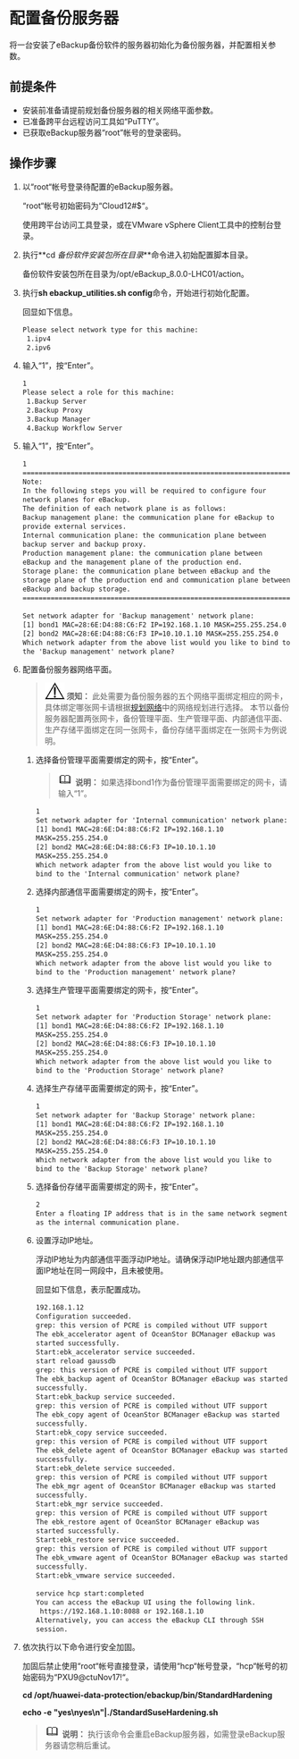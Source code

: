 # 配置备份服务器<a name="cbr_03_0062"></a>

将一台安装了eBackup备份软件的服务器初始化为备份服务器，并配置相关参数。

## 前提条件<a name="zh-cn_topic_0000001213204032_section49729268"></a>

-   安装前准备请提前规划备份服务器的相关网络平面参数。
-   已准备跨平台远程访问工具如“PuTTY”。
-   已获取eBackup服务器“root”帐号的登录密码。

## 操作步骤<a name="zh-cn_topic_0000001213204032_section155091809439"></a>

1.  以“root“帐号登录待配置的eBackup服务器。

    “root“帐号初始密码为“Cloud12\#$“。

    使用跨平台访问工具登录，或在VMware vSphere Client工具中的控制台登录。

2.  执行**cd  _备份软件安装包所在目录_**命令进入初始配置脚本目录。

    备份软件安装包所在目录为/opt/eBackup\_8.0.0-LHC01/action。

3.  执行**sh ebackup\_utilities.sh config**命令，开始进行初始化配置。

    回显如下信息。

    ```
    Please select network type for this machine:
     1.ipv4
     2.ipv6
    ```

4.  输入“1”，按“Enter”。

    ```
    1
    Please select a role for this machine:
     1.Backup Server 
     2.Backup Proxy 
     3.Backup Manager 
     4.Backup Workflow Server 
    ```

5.  输入“1”，按“Enter”。

    ```
    1
    ===================================================================================================
    Note:
    In the following steps you will be required to configure four network planes for eBackup.
    The definition of each network plane is as follows:
    Backup management plane: the communication plane for eBackup to provide external services.
    Internal communication plane: the communication plane between backup server and backup proxy.
    Production management plane: the communication plane between eBackup and the management plane of the production end.
    Storage plane: the communication plane between eBackup and the storage plane of the production end and communication plane between eBackup and backup storage.
    ====================================================================================================
    
    Set network adapter for 'Backup management' network plane:
    [1] bond1 MAC=28:6E:D4:88:C6:F2 IP=192.168.1.10 MASK=255.255.254.0 
    [2] bond2 MAC=28:6E:D4:88:C6:F3 IP=10.10.1.10 MASK=255.255.254.0 
    Which network adapter from the above list would you like to bind to the 'Backup management' network plane?
    ```


1.  配置备份服务器网络平面。

    >![](public_sys-resources/icon-notice.gif) **须知：** 
    >此处需要为备份服务器的五个网络平面绑定相应的网卡，具体绑定哪张网卡请根据[规划网络](规划网络.md#cbr_03_0105)中的网络规划进行选择。
    >本节以备份服务器配置两张网卡，备份管理平面、生产管理平面、内部通信平面、生产存储平面绑定在同一张网卡，备份存储平面绑定在一张网卡为例说明。

    1.  选择备份管理平面需要绑定的网卡，按“Enter”。

        >![](public_sys-resources/icon-note.gif) **说明：** 
        >如果选择bond1作为备份管理平面需要绑定的网卡，请输入“1”。

        ```
        1
        Set network adapter for 'Internal communication' network plane:
        [1] bond1 MAC=28:6E:D4:88:C6:F2 IP=192.168.1.10 MASK=255.255.254.0 
        [2] bond2 MAC=28:6E:D4:88:C6:F3 IP=10.10.1.10 MASK=255.255.254.0 
        Which network adapter from the above list would you like to bind to the 'Internal communication' network plane?
        ```

    2.  选择内部通信平面需要绑定的网卡，按“Enter”。

        ```
        1
        Set network adapter for 'Production management' network plane:
        [1] bond1 MAC=28:6E:D4:88:C6:F2 IP=192.168.1.10 MASK=255.255.254.0 
        [2] bond2 MAC=28:6E:D4:88:C6:F3 IP=10.10.1.10 MASK=255.255.254.0 
        Which network adapter from the above list would you like to bind to the 'Production management' network plane?
        ```

    3.  选择生产管理平面需要绑定的网卡，按“Enter”。

        ```
        1
        Set network adapter for 'Production Storage' network plane:
        [1] bond1 MAC=28:6E:D4:88:C6:F2 IP=192.168.1.10 MASK=255.255.254.0 
        [2] bond2 MAC=28:6E:D4:88:C6:F3 IP=10.10.1.10 MASK=255.255.254.0 
        Which network adapter from the above list would you like to bind to the 'Production Storage' network plane?    
        ```

    4.  选择生产存储平面需要绑定的网卡，按“Enter”。

        ```
        1
        Set network adapter for 'Backup Storage' network plane:
        [1] bond1 MAC=28:6E:D4:88:C6:F2 IP=192.168.1.10 MASK=255.255.254.0 
        [2] bond2 MAC=28:6E:D4:88:C6:F3 IP=10.10.1.10 MASK=255.255.254.0 
        Which network adapter from the above list would you like to bind to the 'Backup Storage' network plane?
        ```

    5.  选择备份存储平面需要绑定的网卡，按“Enter”。

        ```
        2
        Enter a floating IP address that is in the same network segment as the internal communication plane.
        ```

    6.  设置浮动IP地址。

        浮动IP地址为内部通信平面浮动IP地址。请确保浮动IP地址跟内部通信平面IP地址在同一网段中，且未被使用。

        回显如下信息，表示配置成功。

        ```
        192.168.1.12
        Configuration succeeded.
        grep: this version of PCRE is compiled without UTF support
        The ebk_accelerator agent of OceanStor BCManager eBackup was started successfully.
        Start:ebk_accelerator service succeeded.
        start reload gaussdb
        grep: this version of PCRE is compiled without UTF support
        The ebk_backup agent of OceanStor BCManager eBackup was started successfully.
        Start:ebk_backup service succeeded.
        grep: this version of PCRE is compiled without UTF support
        The ebk_copy agent of OceanStor BCManager eBackup was started successfully.
        Start:ebk_copy service succeeded.
        grep: this version of PCRE is compiled without UTF support
        The ebk_delete agent of OceanStor BCManager eBackup was started successfully.
        Start:ebk_delete service succeeded.
        grep: this version of PCRE is compiled without UTF support
        The ebk_mgr agent of OceanStor BCManager eBackup was started successfully.
        Start:ebk_mgr service succeeded.
        grep: this version of PCRE is compiled without UTF support
        The ebk_restore agent of OceanStor BCManager eBackup was started successfully.
        Start:ebk_restore service succeeded.
        grep: this version of PCRE is compiled without UTF support
        The ebk_vmware agent of OceanStor BCManager eBackup was started successfully.
        Start:ebk_vmware service succeeded.
        
        service hcp start:completed
        You can access the eBackup UI using the following link.
         https://192.168.1.10:8088 or 192.168.1.10
        Alternatively, you can access the eBackup CLI through SSH session.
        ```

2.  依次执行以下命令进行安全加固。

    加固后禁止使用“root“帐号直接登录，请使用“hcp“帐号登录，“hcp“帐号的初始密码为“PXU9@ctuNov17!“。

    **cd /opt/huawei-data-protection/ebackup/bin/StandardHardening**

    **echo -e "yes\\nyes\\n"|./StandardSuseHardening.sh**

    >![](public_sys-resources/icon-note.gif) **说明：** 
    >执行该命令会重启eBackup服务器，如需登录eBackup服务器请您稍后重试。


